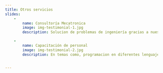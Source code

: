 ```yaml
---
title: Otros servicios
slides:
    -
        name: Consultoría Mecatronica
        image: img-testimonial-1.jpg
        description: Solucion de problemas de ingeniería gracias a nuestra red de contactos y profesionales.

    -
        name: Capacitación de personal
        image: img-testimonial-2.jpg
        description: En temas como, programacion en diferentes lenguajes java, C, etc. Coomo uso de software libre y alternativas a windows.


---
```

